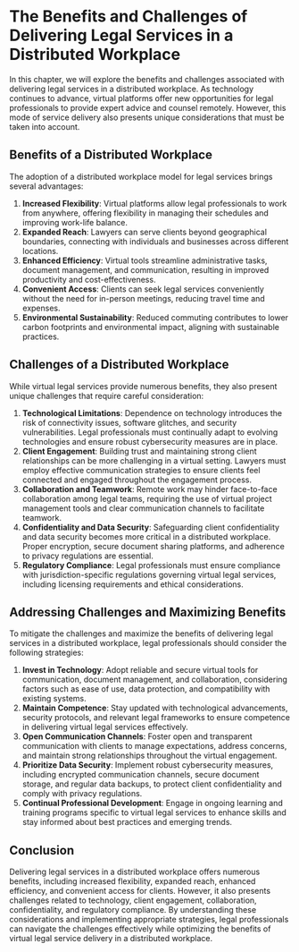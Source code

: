 The Benefits and Challenges of Delivering Legal Services in a Distributed Workplace
============================================================================================

In this chapter, we will explore the benefits and challenges associated with delivering legal services in a distributed workplace. As technology continues to advance, virtual platforms offer new opportunities for legal professionals to provide expert advice and counsel remotely. However, this mode of service delivery also presents unique considerations that must be taken into account.

**Benefits of a Distributed Workplace**
---------------------------------------

The adoption of a distributed workplace model for legal services brings several advantages:

1. **Increased Flexibility**: Virtual platforms allow legal professionals to work from anywhere, offering flexibility in managing their schedules and improving work-life balance.
2. **Expanded Reach**: Lawyers can serve clients beyond geographical boundaries, connecting with individuals and businesses across different locations.
3. **Enhanced Efficiency**: Virtual tools streamline administrative tasks, document management, and communication, resulting in improved productivity and cost-effectiveness.
4. **Convenient Access**: Clients can seek legal services conveniently without the need for in-person meetings, reducing travel time and expenses.
5. **Environmental Sustainability**: Reduced commuting contributes to lower carbon footprints and environmental impact, aligning with sustainable practices.

**Challenges of a Distributed Workplace**
-----------------------------------------

While virtual legal services provide numerous benefits, they also present unique challenges that require careful consideration:

1. **Technological Limitations**: Dependence on technology introduces the risk of connectivity issues, software glitches, and security vulnerabilities. Legal professionals must continually adapt to evolving technologies and ensure robust cybersecurity measures are in place.
2. **Client Engagement**: Building trust and maintaining strong client relationships can be more challenging in a virtual setting. Lawyers must employ effective communication strategies to ensure clients feel connected and engaged throughout the engagement process.
3. **Collaboration and Teamwork**: Remote work may hinder face-to-face collaboration among legal teams, requiring the use of virtual project management tools and clear communication channels to facilitate teamwork.
4. **Confidentiality and Data Security**: Safeguarding client confidentiality and data security becomes more critical in a distributed workplace. Proper encryption, secure document sharing platforms, and adherence to privacy regulations are essential.
5. **Regulatory Compliance**: Legal professionals must ensure compliance with jurisdiction-specific regulations governing virtual legal services, including licensing requirements and ethical considerations.

**Addressing Challenges and Maximizing Benefits**
-------------------------------------------------

To mitigate the challenges and maximize the benefits of delivering legal services in a distributed workplace, legal professionals should consider the following strategies:

1. **Invest in Technology**: Adopt reliable and secure virtual tools for communication, document management, and collaboration, considering factors such as ease of use, data protection, and compatibility with existing systems.
2. **Maintain Competence**: Stay updated with technological advancements, security protocols, and relevant legal frameworks to ensure competence in delivering virtual legal services effectively.
3. **Open Communication Channels**: Foster open and transparent communication with clients to manage expectations, address concerns, and maintain strong relationships throughout the virtual engagement.
4. **Prioritize Data Security**: Implement robust cybersecurity measures, including encrypted communication channels, secure document storage, and regular data backups, to protect client confidentiality and comply with privacy regulations.
5. **Continual Professional Development**: Engage in ongoing learning and training programs specific to virtual legal services to enhance skills and stay informed about best practices and emerging trends.

**Conclusion**
--------------

Delivering legal services in a distributed workplace offers numerous benefits, including increased flexibility, expanded reach, enhanced efficiency, and convenient access for clients. However, it also presents challenges related to technology, client engagement, collaboration, confidentiality, and regulatory compliance. By understanding these considerations and implementing appropriate strategies, legal professionals can navigate the challenges effectively while optimizing the benefits of virtual legal service delivery in a distributed workplace.
